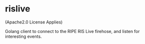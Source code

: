 # rislive
(Apache2.0 License Applies)

Golang client to connect to the RIPE RIS Live firehose, and listen for interesting events.
